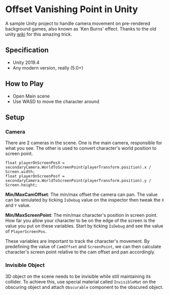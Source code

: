# Offset Vanishing Point in Unity
A sample Unity project to handle camera movement on pre-rendered background games, also known as 'Ken Burns' effect. Thanks to the old unity [wiki](http://wiki.unity3d.com/index.php?title=OffsetVanishingPoint) for this amazing trick.

## Specification
* Unity 2019.4
* Any modern version, really (5.0+)

## How to Play
* Open Main scene 
* Use WASD to move the character around

## Setup
### Camera
There are 2 cameras in the scene. One is the main camera, responsible for what you see. The other is used to convert character's world position to screen point.
```
float playerOnScreenPosX = secondaryCamera.WorldToScreenPoint(playerTransform.position).x / Screen.width;
float playerOnScreenPosY = secondaryCamera.WorldToScreenPoint(playerTransform.position).y / Screen.height;
```

__Min/MaxCamOffset__: The min/max offset the camera can pan. The value can be simulated by ticking `IsDebug` value on the inspector then tweak the `X` and `Y` value.

__Min/MaxScreenPoint__: The min/max character's position in screen point. How far you allow your character to be on the edge of the screen is the value you put on these variables. Start by ticking `IsDebug` and see the value of `PlayerScreenPos`.

These variables are important to track the character's movement. By predefining the value of `CamOffset` and `ScreenPoint`, we can then calculate character's screen point relative to the cam offset and pan accordingly.

### Invisible Object
3D object on the scene needs to be invisible while still maintaining its collider. To achieve this, use special material called `InvisibleMat` on the obscuring object and attach `Obscurable` component to the obscured object.
